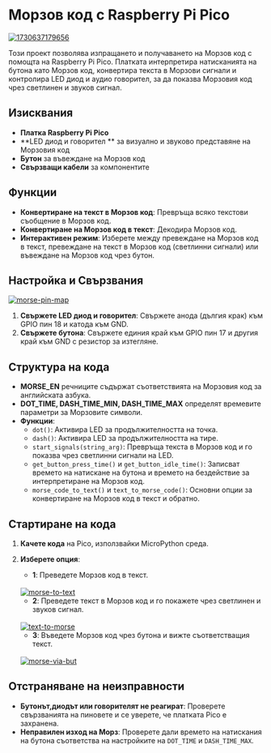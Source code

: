 # Морзов код с Raspberry Pi Pico

<a href="https://ibb.co/S3LDNQP"><img src="https://i.ibb.co/G5hf7s0/1730637179656.jpg" alt="1730637179656" border="0"></a>

Този проект позволява изпращането и получаването на Морзов код с помощта на Raspberry Pi Pico. Платката интерпретира натисканията на бутона като Морзов код, конвертира текста в Морзови сигнали и контролира LED диод и аудио говорител, за да показва Морзовия код чрез светлинен и звуков сигнал.

## Изисквания

- **Платка Raspberry Pi Pico**
- **LED диод и говорител ** за визуално и звуково представяне на Морзовия код
- **Бутон** за въвеждане на Морзов код
- **Свързващи кабели** за компонентите

## Функции

- **Конвертиране на текст в Морзов код**: Превръща всяко текстови съобщение в Морзов код. 
- **Конвертиране на Морзов код в текст**: Декодира Морзов код.
- **Интерактивен режим**: Изберете между превеждане на Морзов код в текст, превеждане на текст в Морзов код (светлинни сигнали) или въвеждане на Морзов код чрез бутон.

## Настройка и Свързвания

<a href="https://ibb.co/JFRVdfZ"><img src="https://i.ibb.co/7NJPzwh/morse-pin-map.png" alt="morse-pin-map" border="0" /></a>

1. **Свържете LED диод и говорител**: Свържете анода (дългия крак) към GPIO пин 18 и катода към GND.
2. **Свържете бутона**: Свържете единия край към GPIO пин 17 и другия край към GND с резистор за изтегляне.

## Структура на кода

- **MORSE_EN** речниците съдържат съответствията на Морзовия код за английската азбука.
- **DOT_TIME, DASH_TIME_MIN, DASH_TIME_MAX** определят времевите параметри за Морзовите символи.
- **Функции**:
    - `dot()`: Активира LED за продължителността на точка.
    - `dash()`: Активира LED за продължителността на тире.
    - `start_signals(string_arg)`: Превръща текста в Морзов код и го показва чрез светлинни сигнали на LED.
    - `get_button_press_time()` и `get_button_idle_time()`: Записват времето на натискане на бутона и времето на бездействие за интерпретиране на Морзов код.
    - `morse_code_to_text()` и `text_to_morse_code()`: Основни опции за конвертиране на Морзов код в текст и обратно.

## Стартиране на кода

1. **Качете кода** на Pico, използвайки MicroPython среда.
2. **Изберете опция**:
   - **1**: Преведете Морзов код в текст.
   <br>
   <a href="https://ibb.co/bggJJY6"><img src="https://i.ibb.co/cccLLRy/morse-to-text.png" alt="morse-to-text" border="0" /></a>
   <br>
   
   - **2**: Преведете текст в Морзов код и го покажете чрез светлинен и звуков сигнал.
 
   <br>
   <a href="https://ibb.co/cCDhgcK"><img src="https://i.ibb.co/vQZ4wxC/text-to-morse.png" alt="text-to-morse" border="0" /></a>
   <br>
   
   - **3**: Въведете Морзов код чрез бутона и вижте съответстващия текст.
  
   <br>
   <a href="https://ibb.co/f1RMZrC"><img src="https://i.ibb.co/QbB9hY6/morse-via-but.png" alt="morse-via-but" border="0" /></a>
   <br>
   
## Отстраняване на неизправности

- **Бутонът,диодът или говорителят не реагират**: Проверете свързванията на пиновете и се уверете, че платката Pico е захранена.
- **Неправилен изход на Морз**: Проверете дали времето на натискания на бутона съответства на настройките на `DOT_TIME` и `DASH_TIME_MAX`.
